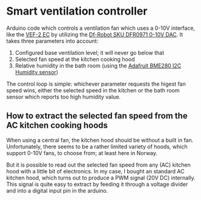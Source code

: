 # Smart ventilation controller
Arduino code which controls a ventilation fan which uses a 0-10V interface, like the [VEF-2 EC](https://shop.systemair.com/no-NO/vef--2--ec/p399812) by utilizing the [Df-Robot SKU DFR0971 0-10V DAC](https://wiki.dfrobot.com/SKU_DFR0971_2_Channel_I2C_0_10V_DAC_Module). It takes three parameters into account:


1. Configured base ventilation level; it will never go below that
2. Selected fan speed at the kitchen cooking hood
3. Relative humidity in the bath room (using the [Adafruit BME280 I2C Humidity sensor](https://www.adafruit.com/product/2652))


The control loop is simple: whichever parameter requests the higest fan speed wins, either the selected speed in the kitchen or the bath room sensor which reports too high humidity value.

## How to extract the selected fan speed from the AC kitchen cooking hoods

When using a central fan, the kitchen hood should be without a built in fan. Unfortunately, there seems to be a rather limited variety of hoods, which support 0-10V fans, to choose from; at least here in Norway.

But it is possible to read out the selected fan speed from any (AC) kitchen hood with a little bit of electronics. In my case, I bought an standard AC kitchen hood, which turns out to produce a PWM signal (20V DC) internally. This signal is quite easy to extract by feeding it through a voltage divider and into a digital input pin in the arduino.

